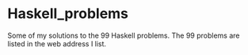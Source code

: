 # Haskell_problems
Some of my solutions to the 99 Haskell problems.
The 99 problems are listed in the web address I list.
